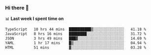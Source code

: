 ### Hi there 👋

<!--
**DBvc/DBvc** is a ✨ _special_ ✨ repository because its `README.md` (this file) appears on your GitHub profile.

Here are some ideas to get you started:

- 🔭 I’m currently working on ...
- 🌱 I’m currently learning ...
- 👯 I’m looking to collaborate on ...
- 🤔 I’m looking for help with ...
- 💬 Ask me about ...
- 📫 How to reach me: ...
- 😄 Pronouns: ...
- ⚡ Fun fact: ...
-->

📊 **Last week I spent time on**
<!--START_SECTION:waka-->

```txt
TypeScript   10 hrs 44 mins  ██████████▒░░░░░░░░░░░░░░   41.18 %
JavaScript   8 hrs 16 mins   ████████░░░░░░░░░░░░░░░░░   31.72 %
JSON         3 hrs 49 mins   ███▓░░░░░░░░░░░░░░░░░░░░░   14.69 %
YAML         1 hr 17 mins    █▒░░░░░░░░░░░░░░░░░░░░░░░   04.94 %
HTML         51 mins         ▓░░░░░░░░░░░░░░░░░░░░░░░░   03.28 %
```

<!--END_SECTION:waka-->
